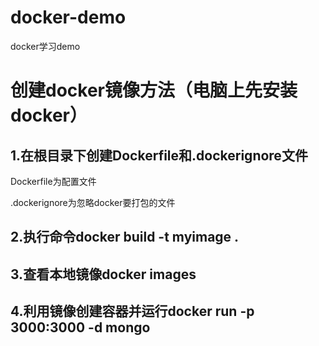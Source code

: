 # docker-demo
docker学习demo
# 创建docker镜像方法（电脑上先安装docker）
## 1.在根目录下创建Dockerfile和.dockerignore文件
Dockerfile为配置文件

.dockerignore为忽略docker要打包的文件
## 2.执行命令docker build -t myimage .
## 3.查看本地镜像docker images
## 4.利用镜像创建容器并运行docker run -p 3000:3000 -d mongo
